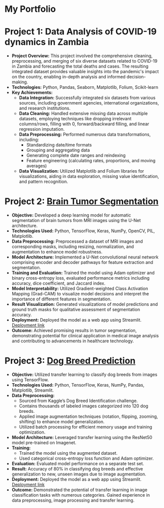 # **My Portfolio**

# Project 1: Data Analysis of COVID-19 dynamics in Zambia
* **Project Overview:** This project involved the comprehensive cleaning, preprocessing, and merging of six diverse datasets related to COVID-19 in Zambia and forecasting the total deaths and cases. The resulting integrated dataset provides valuable insights into the pandemic's impact on the country, enabling in-depth analysis and informed decision-making.
* **Technologies:** Python, Pandas, Seaborn, Matplotlib, Folium, Scikit-learn
* **Key Achievements:**
   * **Data Integration:** Successfully integrated six datasets from various sources, including government agencies, international organizations, and research institutions.
   * **Data Cleaning:** Handled extensive missing data across multiple datasets, employing techniques like dropping irrelevant columns/rows, filling with 0, forward/backward filling, and linear regression imputation.
   * **Data Preprocessing:** Performed numerous data transformations, including:
       * Standardizing date/time formats
       * Grouping and aggregating data
       * Generating complete date ranges and reindexing
       * Feature engineering (calculating rates, proportions, and moving averages)
   * **Data Visualization:** Utilized Matplotlib and Folium libraries for visualizations, aiding in data exploration, missing value identification, and pattern recognition.
   
# Project 2: [Brain Tumor Segmentation](https://brain-tumor-detection-hkjgfwsbk9veuxh3q7ndos.streamlit.app/)
* **Objective:** Developed a deep learning model for automatic segmentation of brain tumors from MRI images using the U-Net architecture.
* **Technologies Used:** Python, TensorFlow, Keras, NumPy, OpenCV, PIL, Matplotlib.
* **Data Preprocessing:** Preprocessed a dataset of MRI images and corresponding masks, including resizing, normalization, and augmentation to enhance model robustness.
* **Model Architecture:** Implemented a U-Net convolutional neural network comprising encoder and decoder pathways for feature extraction and segmentation.
* **Training and Evaluation:** Trained the model using Adam optimizer and binary cross-entropy loss, evaluated performance metrics including accuracy, dice coefficient, and Jaccard index.
* **Model Interpretability:** Utilized Gradient-weighted Class Activation Mapping (Grad-CAM) to visualize model decisions and interpret the importance of different features in segmentation.
* **Result Visualization:** Generated visualizations of model predictions and ground truth masks for qualitative assessment of segmentation accuracy.
* **Deployment:** Deployed the model as a web app using Streamlit. [Deployment link](https://brain-tumor-detection-hkjgfwsbk9veuxh3q7ndos.streamlit.app/)
* **Outcome:** Achieved promising results in tumor segmentation, demonstrating potential for clinical application in medical image analysis and contributing to advancements in healthcare technology.

# Project 3: [Dog Breed Prediction](https://hansie23-dog-breed-classifier.hf.space)
* **Objective:** Utilized transfer learning to classify dog breeds from images using TensorFlow.
* **Technologies Used:** Python, TensorFlow, Keras, NumPy, Pandas, Matplotlib, Streamlit.
* **Data Preprocessing:**
  * Sourced from Kaggle’s Dog Breed Identification challenge.
  * Contains thousands of labeled images categorized into 120 dog breeds.
  * Applied image augmentation techniques (rotation, flipping, zooming, shifting) to enhance model generalization.
  * Utilized batch processing for efficient memory usage and training optimization.
* **Model Architecture:** Leveraged transfer learning using the ResNet50 model pre-trained on Imagenet.
* **Training:** 
  * Trained the model using the augmented dataset.
  * Used categorical cross-entropy loss function and Adam optimizer.
* **Evaluation:** Evaluated model performance on a separate test set.
* **Result:** Accuracy of 80% in classifying dog breeds and effective generalization to new, unseen images due to image augmentation.
* **Deployment:** Deployed the model as a web app using Streamlit. [Deployment link](https://hansie23-dog-breed-classifier.hf.space)
* **Outcome:** Demonstrated the potential of transfer learning in image classification tasks with numerous categories. Gained experience in data preprocessing, image processing and transfer learning.
